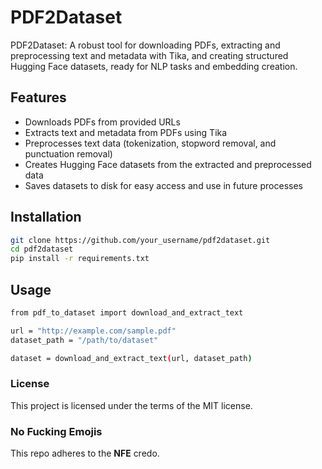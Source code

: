 # PDF2Dataset

PDF2Dataset: A robust tool for downloading PDFs, extracting and preprocessing text and metadata with Tika, and creating structured Hugging Face datasets, ready for NLP tasks and embedding creation.

## Features

- Downloads PDFs from provided URLs
- Extracts text and metadata from PDFs using Tika
- Preprocesses text data (tokenization, stopword removal, and punctuation removal)
- Creates Hugging Face datasets from the extracted and preprocessed data
- Saves datasets to disk for easy access and use in future processes

## Installation

``` bash
git clone https://github.com/your_username/pdf2dataset.git
cd pdf2dataset
pip install -r requirements.txt
```

## Usage 

``` bash
from pdf_to_dataset import download_and_extract_text

url = "http://example.com/sample.pdf"
dataset_path = "/path/to/dataset"

dataset = download_and_extract_text(url, dataset_path)
```

### License

This project is licensed under the terms of the MIT license.

### No Fucking Emojis

This repo adheres to the **NFE** credo.


